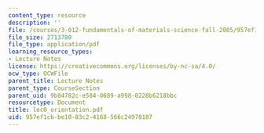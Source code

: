 ```yaml
---
content_type: resource
description: ''
file: /courses/3-012-fundamentals-of-materials-science-fall-2005/957ef1cbbe1083c24168566c24978187_lec0_orientation.pdf
file_size: 2713780
file_type: application/pdf
learning_resource_types:
- Lecture Notes
license: https://creativecommons.org/licenses/by-nc-sa/4.0/
ocw_type: OCWFile
parent_title: Lecture Notes
parent_type: CourseSection
parent_uid: 9b84782c-e584-0689-a998-0228b6218bbc
resourcetype: Document
title: lec0_orientation.pdf
uid: 957ef1cb-be10-83c2-4168-566c24978187
---
```

